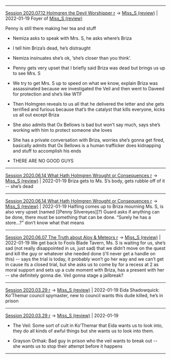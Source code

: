 

#
---

[Session 2020.07.12 Holmgren the Devil Worshipper r](TheWik-main/sessions/notes_matteo_brianedit/Session%202020.07.12%20Holmgren%20the%20Devil%20Worshipper%20r.md) -> [Miss_S (review)](Miss_S%20(review).md) | 2022-01-19
Foyer of [Miss_S (review)](Miss_S%20(review).md)

Penny is still there making her tea and stuff

-   Nemiza asks to speak with Mrs. S, he asks where’s Briza
    
-   I tell him Briza’s dead, he’s distraught
    
-   Nemiza insinuates she’s ok, ‘she’s closer than you think’.
    
-   Penny gets very upset that I briefly said Briza was dead but brings us up to see Mrs. S
    
-   We try to get Mrs. S up to speed on what we know, explain Briza was assassinated because we investigated the Veil and then went to Daveed for protection and she’s like WTF
    
-   Then Holmgren reveals to us all that he delivered the letter and she gets terrified and furious because that’s the catalyst that kills everyone, kicks us all out except Briza
    
-   She also admits that Ox Bellows is bad but won’t say much, says she’s working with him to protect someone she loves
    
-   She has a private conversation with Briza, worries she’s gonna get fired, basically admits that Ox Bellows is a human trafficker does kidnapping and stuff to accomplish his ends
    
-   THERE ARE NO GOOD GUYS

---

[Session 2020.06.14 What Hath Holmgren Wrought or Consequences r](TheWik-main/sessions/notes_matteo_brianedit/Session%202020.06.14%20What%20Hath%20Holmgren%20Wrought%20or%20Consequences%20r.md) -> [Miss_S (review)](Miss_S%20(review).md) | 2022-01-19
Briza gets to Ms. S’s body, gets rubble off of it -- she’s dead

---

[Session 2020.06.14 What Hath Holmgren Wrought or Consequences r](TheWik-main/sessions/notes_matteo_brianedit/Session%202020.06.14%20What%20Hath%20Holmgren%20Wrought%20or%20Consequences%20r.md) -> [Miss_S (review)](Miss_S%20(review).md) | 2022-01-19
Halfling comes up to Briza mourning Ms. S, is also very upset (named [[Penny Silvereyes]]?) Guard asks if anything can be done, there must be something that can be done. “Surely he has a store…?” don’t know what that means

---

[Session 2020.06.07 The Truth about Aloy & Meteors r](TheWik-main/sessions/notes_matteo_brianedit/Session%202020.06.07%20The%20Truth%20about%20Aloy%20&%20Meteors%20r.md) -> [Miss_S (review)](Miss_S%20(review).md) | 2022-01-19
We get back to Fools Blade Tavern, Ms. S is waiting for us, she’s sad (not really disappointed in us, just sad) that we didn’t move on the quest and kill the guy or whatever she needed done (i’ll never get a handle on this) -- says the trial is today, it probably won’t go her way and we can’t get in cause its a closed trial, but she asks us to come by for a recess at 2 as moral support and sets up a cute moment with Briza, has a present with her -- she definitely gonna die. Veil gonna stage a jailbreak?

---


[Session 2020.03.29 r](TheWik-main/sessions/notes_matteo_brianedit/Session%202020.03.29%20r.md) -> [Miss_S (review)](Miss_S%20(review).md) | 2022-01-19
Eida Shadowquick: Ko’Themar council spymaster, new to council wants this dude killed, he’s in prison

---

[Session 2020.03.29 r](TheWik-main/sessions/notes_matteo_brianedit/Session%202020.03.29%20r.md) -> [Miss_S (review)](Miss_S%20(review).md) | 2022-01-19
-   The Veil: Some sort of cult in Ko’Themar that Eida wants us to look into, they do all kinds of awful things but she wants us to look into them.
    
-   Grayson Orthak: Bad guy in prison who the veil wants to break out -- she wants us to stop their attempt before it happens

---
